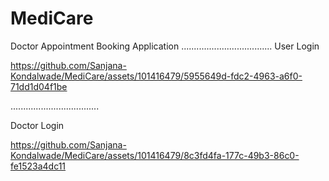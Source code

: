 # MediCare
Doctor Appointment Booking Application
....................................
User Login



https://github.com/Sanjana-Kondalwade/MediCare/assets/101416479/5955649d-fdc2-4963-a6f0-71dd1d04f1be

...................................

Doctor Login



https://github.com/Sanjana-Kondalwade/MediCare/assets/101416479/8c3fd4fa-177c-49b3-86c0-fe1523a4dc11



